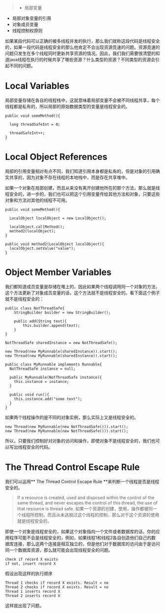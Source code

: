 > * 局部变量
* 局部对象变量的引用
* 对象成员变量
* 线程控制权原则

如果某段代码可以正确的被多线程并发的执行，那么我们就称这段代码是线程安全的，如果一段代码是线程安全的那么他肯定不会出现资源竞速的问题。资源竞速的问题只发生在多个线程同时更新共享资源的情况。因此，我们我们需要很清楚的知道java线程在执行的时候共享了哪些资源？什么类型的资源？不同类型的资源会引起不同的问题。

# Local Variables

局部变量存储在各自的线程栈中，这就意味着局部变量不会被不同线程共享，每个线程都是私有的，所以局部的原始数据类型的变量是线程安全的。
```
public void someMethod(){

  long threadSafeInt = 0;

  threadSafeInt++;
}
```

# Local Object References

局部的引用变量相对有点不同，我们知道引用本身都是私有的，但是对象的引用确实共享的，因为对象不存在线程的本地栈中，而是存在共享堆中。

如果一个对象在局部创建，而且从来没有离开创建他所在的那个方法，那么就是线程安全的，进一步的，我们也可以把这个引用变量传给其他方法和对象，只要这些对象和方法对其他的线程不可用。
```
public void someMethod(){

  LocalObject localObject = new LocalObject();

  localObject.callMethod();
  method2(localObject);
}

public void method2(LocalObject localObject){
  localObject.setValue("value");
}
```

# Object Member Variables

我们都知道成员变量是存储在堆上的，因此如果两个线程调用同一个对象的方法，这个方法更新了对象成员变量的话，这个方法就不是线程安全的。看下面这个例子就不是线程安全的：
```
public class NotThreadSafe{
    StringBuilder builder = new StringBuilder();

    public add(String text){
        this.builder.append(text);
    }
}
```

```
NotThreadSafe sharedInstance = new NotThreadSafe();

new Thread(new MyRunnable(sharedInstance)).start();
new Thread(new MyRunnable(sharedInstance)).start();

public class MyRunnable implements Runnable{
  NotThreadSafe instance = null;

  public MyRunnable(NotThreadSafe instance){
    this.instance = instance;
  }

  public void run(){
    this.instance.add("some text");
  }
}
```
如果两个线程操作的是不同的对象实例，那么实际上又是线程安全的。
```
new Thread(new MyRunnable(new NotThreadSafe())).start();
new Thread(new MyRunnable(new NotThreadSafe())).start();
```
所以，只要我们控制好对对象的访问和操作，即使对象不是线程安全的，我们也可以写出线程安全的代码。

# The Thread Control Escape Rule
我们可以运用** The Thread Control Escape Rule **来判断一个线程是否是线程安全的。

> If a resource is created, used and disposed within
the control of the same thread,
and never escapes the control of this thread,
the use of that resource is thread safe.
如果一个资源的创建，使用，操作都被同一个线程所控制，而且从未逃脱过这个线程的控制，那么对于这个资源的使用就是线程安全的。

即使一个对象是线程安全的，如果这个对象指向一个文件或者数据库的话，你的应用程序可能不会是线程安全的，例如，如果线程1和线程2各自创造他们自己的数据库连接，那么这两个连接是相互独立的，但是他们对于数据库的访问由于是访问同一个数据库资源，那么就可能会出现线程安全的问题。
```
check if record X exists
if not, insert record X
```
假设出现这样的执行顺序
```
Thread 1 checks if record X exists. Result = no
Thread 2 checks if record X exists. Result = no
Thread 1 inserts record X
Thread 2 inserts record X
```
这样就出现了问题。

